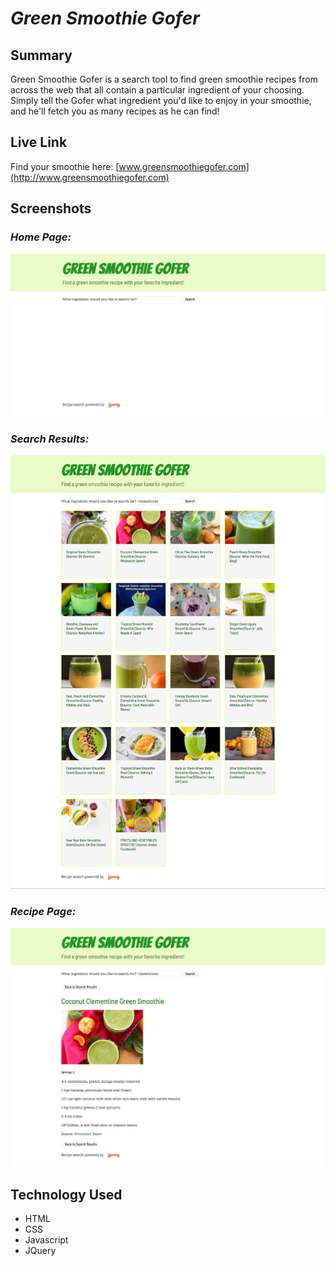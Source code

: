 # _Green Smoothie Gofer_

## Summary
Green Smoothie Gofer is a search tool to find green smoothie recipes from across the web that all contain a particular ingredient of your choosing. Simply tell the Gofer what ingredient you'd like to enjoy in your smoothie, and he'll fetch you as many recipes as he can find!

## Live Link
Find your smoothie here: [www.greensmoothiegofer.com](http://www.greensmoothiegofer.com)

## Screenshots 
### _Home Page:_

![Home Page Screenshot](homepage.png)

### _Search Results:_

![Search Results Screenshot](searchresults.jpg)

### _Recipe Page:_

![Recipe Page Results](recipepage.png)

## Technology Used

* HTML
* CSS
* Javascript
* JQuery